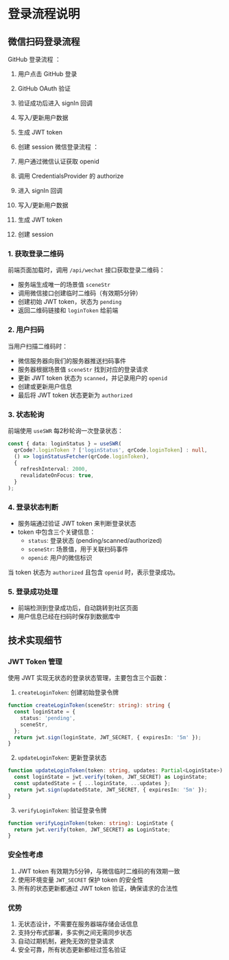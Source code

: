 # 登录流程说明

## 微信扫码登录流程

GitHub 登录流程 ：

1. 用户点击 GitHub 登录
2. GitHub OAuth 验证
3. 验证成功后进入 signIn 回调
4. 写入/更新用户数据
5. 生成 JWT token
6. 创建 session
微信登录流程 ：

1. 用户通过微信认证获取 openid
2. 调用 CredentialsProvider 的 authorize
3. 进入 signIn 回调
4. 写入/更新用户数据
5. 生成 JWT token
6. 创建 session

### 1. 获取登录二维码
前端页面加载时，调用 `/api/wechat` 接口获取登录二维码：
- 服务端生成唯一的场景值 `sceneStr`
- 调用微信接口创建临时二维码（有效期5分钟）
- 创建初始 JWT token，状态为 `pending`
- 返回二维码链接和 `loginToken` 给前端

### 2. 用户扫码
当用户扫描二维码时：
- 微信服务器向我们的服务器推送扫码事件
- 服务器根据场景值 `sceneStr` 找到对应的登录请求
- 更新 JWT token 状态为 `scanned`，并记录用户的 `openid`
- 创建或更新用户信息
- 最后将 JWT token 状态更新为 `authorized`

### 3. 状态轮询
前端使用 `useSWR` 每2秒轮询一次登录状态：
```typescript
const { data: loginStatus } = useSWR(
  qrCode?.loginToken ? ['loginStatus', qrCode.loginToken] : null,
  () => loginStatusFetcher(qrCode.loginToken),
  {
    refreshInterval: 2000,
    revalidateOnFocus: true,
  }
);
```

### 4. 登录状态判断
- 服务端通过验证 JWT token 来判断登录状态
- token 中包含三个关键信息：
  - `status`: 登录状态 (pending/scanned/authorized)
  - `sceneStr`: 场景值，用于关联扫码事件
  - `openid`: 用户的微信标识

当 token 状态为 `authorized` 且包含 `openid` 时，表示登录成功。

### 5. 登录成功处理
- 前端检测到登录成功后，自动跳转到社区页面
- 用户信息已经在扫码时保存到数据库中

## 技术实现细节

### JWT Token 管理
使用 JWT 实现无状态的登录状态管理，主要包含三个函数：

1. `createLoginToken`: 创建初始登录令牌
```typescript
function createLoginToken(sceneStr: string): string {
  const loginState = {
    status: 'pending',
    sceneStr,
  };
  return jwt.sign(loginState, JWT_SECRET, { expiresIn: '5m' });
}
```

2. `updateLoginToken`: 更新登录状态
```typescript
function updateLoginToken(token: string, updates: Partial<LoginState>): string {
  const loginState = jwt.verify(token, JWT_SECRET) as LoginState;
  const updatedState = { ...loginState, ...updates };
  return jwt.sign(updatedState, JWT_SECRET, { expiresIn: '5m' });
}
```

3. `verifyLoginToken`: 验证登录令牌
```typescript
function verifyLoginToken(token: string): LoginState {
  return jwt.verify(token, JWT_SECRET) as LoginState;
}
```

### 安全性考虑
1. JWT token 有效期为5分钟，与微信临时二维码的有效期一致
2. 使用环境变量 `JWT_SECRET` 保护 token 的安全性
3. 所有的状态更新都通过 JWT token 验证，确保请求的合法性

### 优势
1. 无状态设计，不需要在服务器端存储会话信息
2. 支持分布式部署，多实例之间无需同步状态
3. 自动过期机制，避免无效的登录请求
4. 安全可靠，所有状态更新都经过签名验证 